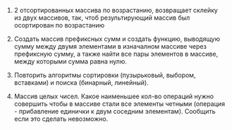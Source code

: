 1) 2 отсортированных массива по возрастанию, возвращает склейку из двух массивов, так, чтоб результирующий массив был осортирован по возрастанию

2) Создать массив префиксных сумм и создать функцию, выводящую сумму между двумя элементами в изначалном массиве через префиксную сумму, а также найти все пары элементов в массиве, между которыми сумма равна нулю.

3) Повторить алгоритмы сортировки (пузырьковый, выбором, вставками) и поиска (бинарный, линейный).

4) Массив целых чисел. Какое наименьшее кол-во операций нужно совершить чтобы в массиве стали все элементы четными (операция - прибавление единички к двум соседним элементам). Сообщить если это сделать невозможно.
